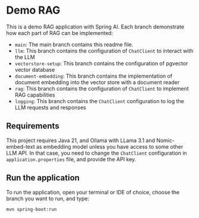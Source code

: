 # Demo RAG
This is a demo RAG application with Spring AI. Each branch demonstrate how each part of RAG can be implemented:
- `main`: The main branch contains this readme file.
- `llm`: This branch contains the configuration of `ChatClient` to interact with the LLM
- `vectorstore-setup`: This branch contains the configuration of pgvector vector database
- `document-embedding`: This branch contains the implementation of document embedding into the vector store with a document reader
- `rag`: This branch contains the configuration of `ChatClient` to implement RAG capabilities
- `logging`: This branch contains the `ChatClient` configuration to log the LLM requests and responses
## Requirements
This project requires Java 21, and Ollama with LLama 3.1 and Nomic-embed-text as embedding model unless you have access to some other LLM API.
In that case, you need to change the `ChatClient` configuration in `application.properties` file, and provide the API key.
## Run the application
To run the application, open your terminal or IDE of choice, choose the branch you want to run, and type: 
```bash
mvn spring-boot:run
```
